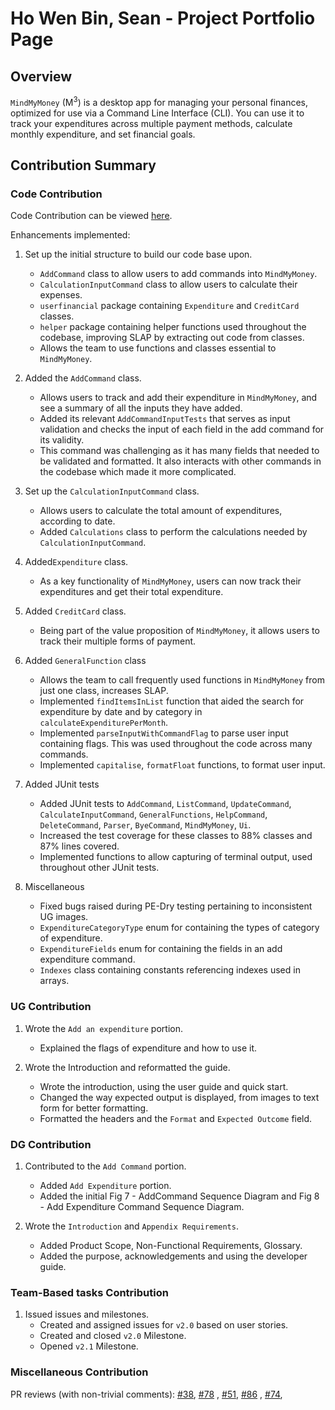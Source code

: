 # Ho Wen Bin, Sean - Project Portfolio Page

## Overview

`MindMyMoney` (M<sup>3</sup>) is a desktop app for managing your personal finances, optimized for use via a Command Line
Interface (CLI). You can use it to track your expenditures across multiple payment methods, calculate monthly
expenditure, and set financial goals.
<br/>

## Contribution Summary

### Code Contribution

Code Contribution can be
viewed [here](https://nus-cs2113-ay2122s2.github.io/tp-dashboard/?search=SeanHoWB&breakdown=true).

Enhancements implemented:

1. Set up the initial structure to build our code base upon.
    - `AddCommand` class to allow users to add commands into `MindMyMoney`.
    - `CalculationInputCommand` class to allow users to calculate their expenses.
    - `userfinancial` package containing `Expenditure` and `CreditCard` classes.
    - `helper` package containing helper functions used throughout the codebase, improving SLAP by extracting out code
      from classes.
    - Allows the team to use functions and classes essential to `MindMyMoney`.

2. Added the `AddCommand` class.
    - Allows users to track and add their expenditure in `MindMyMoney`, and see a summary of all the inputs they have
      added.
    - Added its relevant `AddCommandInputTests` that serves as input validation and checks the input of each field in
      the add command for its validity.
    - This command was challenging as it has many fields that needed to be validated and formatted. It also interacts
      with other commands in the codebase which made it more complicated.

3. Set up the `CalculationInputCommand` class.
    - Allows users to calculate the total amount of expenditures, according to date.
    - Added `Calculations` class to perform the calculations needed by `CalculationInputCommand`.

4. Added`Expenditure` class.
    - As a key functionality of `MindMyMoney`, users can now track their expenditures and get their total expenditure.

5. Added `CreditCard` class.
    - Being part of the value proposition of `MindMyMoney`, it allows users to track their multiple forms of payment.

6. Added `GeneralFunction` class
    - Allows the team to call frequently used functions in `MindMyMoney` from just one class, increases SLAP.
    - Implemented `findItemsInList` function that aided the search for expenditure by date and by category in
      `calculateExpenditurePerMonth`.
    - Implemented `parseInputWithCommandFlag` to parse user input containing flags. This was used throughout the code
      across many commands.
    - Implemented `capitalise`, `formatFloat` functions, to format user input.

7. Added JUnit tests
    - Added JUnit tests to `AddCommand`, `ListCommand`, `UpdateCommand`, `CalculateInputCommand`,
      `GeneralFunctions`, `HelpCommand`, `DeleteCommand`,  `Parser`, `ByeCommand`, `MindMyMoney`, `Ui`.
    - Increased the test coverage for these classes to 88% classes and 87% lines covered.
    - Implemented functions to allow capturing of terminal output, used throughout other JUnit tests.

8. Miscellaneous
    - Fixed bugs raised during PE-Dry testing pertaining to inconsistent UG images.
    - `ExpenditureCategoryType` enum for containing the types of category of expenditure.
    - `ExpenditureFields` enum for containing the fields in an add expenditure command.
    - `Indexes` class containing constants referencing indexes used in arrays.

### UG Contribution

1. Wrote the `Add an expenditure` portion.
    - Explained the flags of expenditure and how to use it.

2. Wrote the Introduction and reformatted the guide.
    - Wrote the introduction, using the user guide and quick start.
    - Changed the way expected output is displayed, from images to text form for better formatting.
    - Formatted the headers and the `Format` and `Expected Outcome` field.

### DG Contribution

1. Contributed to the `Add Command` portion.
    - Added `Add Expenditure` portion.
    - Added the initial Fig 7 - AddCommand Sequence Diagram and Fig 8 - Add Expenditure Command Sequence Diagram.

2. Wrote the `Introduction` and `Appendix Requirements`.
    - Added Product Scope, Non-Functional Requirements, Glossary.
    - Added the purpose, acknowledgements and using the developer guide.

### Team-Based tasks Contribution

1. Issued issues and milestones.
    - Created and assigned issues for `v2.0` based on user stories.
    - Created and closed `v2.0` Milestone.
    - Opened `v2.1` Milestone.

### Miscellaneous Contribution

PR reviews (with non-trivial comments):
[#38](https://github.com/AY2122S2-CS2113T-T10-4/tp/pull/38), [#78](https://github.com/AY2122S2-CS2113T-T10-4/tp/pull/78)
,
[#51](https://github.com/AY2122S2-CS2113T-T10-4/tp/pull/51), [#86](https://github.com/AY2122S2-CS2113T-T10-4/tp/pull/86)
,
[#74](https://github.com/AY2122S2-CS2113T-T10-4/tp/pull/74),

